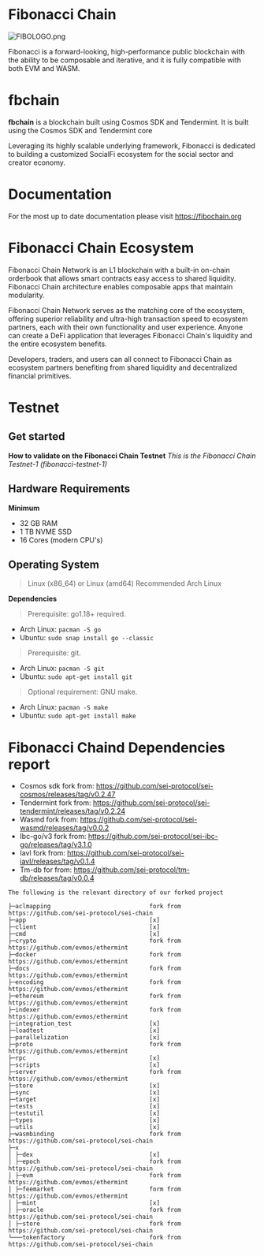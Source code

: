 # Fibonacci Chain

![FIBOLOGO.png](docs%2FFIBOLOGO.png)

Fibonacci is a forward-looking, high-performance public blockchain with the ability to be composable and iterative, and it is fully compatible with both EVM and WASM.

# fbchain
**fbchain** is a blockchain built using Cosmos SDK and Tendermint. It is built using the Cosmos SDK and Tendermint core

Leveraging its highly scalable underlying framework, Fibonacci is dedicated to building a customized SocialFi ecosystem for the social sector and creator economy.

# Documentation
For the most up to date documentation please visit https://fibochain.org

# Fibonacci Chain Ecosystem
Fibonacci Chain Network is an L1 blockchain with a built-in on-chain orderbook that allows smart contracts easy access to shared liquidity. Fibonacci Chain architecture enables composable apps that maintain modularity.

Fibonacci Chain Network serves as the matching core of the ecosystem, offering superior reliability and ultra-high transaction speed to ecosystem partners, each with their own functionality and user experience. Anyone can create a DeFi application that leverages Fibonacci Chain's liquidity and the entire ecosystem benefits.

Developers, traders, and users can all connect to Fibonacci Chain as ecosystem partners benefiting from shared liquidity and decentralized financial primitives.

# Testnet
## Get started
**How to validate on the Fibonacci Chain Testnet**
*This is the Fibonacci Chain Testnet-1 (fibonacci-testnet-1)*

## Hardware Requirements
**Minimum**
* 32 GB RAM
* 1 TB NVME SSD
* 16 Cores (modern CPU's)

## Operating System 

> Linux (x86_64) or Linux (amd64) Recommended Arch Linux

**Dependencies**
> Prerequisite: go1.18+ required.
* Arch Linux: `pacman -S go`
* Ubuntu: `sudo snap install go --classic`

> Prerequisite: git. 
* Arch Linux: `pacman -S git`
* Ubuntu: `sudo apt-get install git`

> Optional requirement: GNU make. 
* Arch Linux: `pacman -S make`
* Ubuntu: `sudo apt-get install make`


# Fibonacci Chaind Dependencies report

* Cosmos sdk fork from: https://github.com/sei-protocol/sei-cosmos/releases/tag/v0.2.47
* Tendermint fork from:  https://github.com/sei-protocol/sei-tendermint/releases/tag/v0.2.24
* Wasmd fork from:         https://github.com/sei-protocol/sei-wasmd/releases/tag/v0.0.2
* Ibc-go/v3  fork from:     https://github.com/sei-protocol/sei-ibc-go/releases/tag/v3.1.0
* Iavl fork from:                https://github.com/sei-protocol/sei-iavl/releases/tag/v0.1.4
* Tm-db for from:            https://github.com/sei-protocol/tm-db/releases/tag/v0.0.4

```text
The following is the relevant directory of our forked project

├─aclmapping                            fork from https://github.com/sei-protocol/sei-chain
├─app                                   [x]
├─client                                [x]
├─cmd                                   [x]
├─crypto                                fork from https://github.com/evmos/ethermint
├─docker                                fork from https://github.com/evmos/ethermint
├─docs                                  fork from https://github.com/evmos/ethermint
├─encoding                              fork from https://github.com/evmos/ethermint
├─ethereum                              fork from https://github.com/evmos/ethermint
├─indexer                               fork from https://github.com/evmos/ethermint
├─integration_test                      [x]
├─loadtest                              [x]
├─parallelization                       [x]
├─proto                                 fork from https://github.com/evmos/ethermint
├─rpc                                   [x]
├─scripts                               [x]
├─server                                fork from https://github.com/evmos/ethermint
├─store                                 [x]
├─sync                                  [x]
├─target                                [x]
├─tests                                 [x]
├─testutil                              [x]
├─types                                 [x]
├─utils                                 [x]
├─wasmbinding                           fork from https://github.com/sei-protocol/sei-chain     
├─x
│ ├─dex                                 [x]
│ ├─epoch                               fork from https://github.com/sei-protocol/sei-chain
│ ├─evm                                 fork from https://github.com/evmos/ethermint
│ ├─feemarket                           form from https://github.com/evmos/ethermint
│ ├─mint                                [x]
│ ├─oracle                              fork from https://github.com/sei-protocol/sei-chain
│ ├─store                               fork from https://github.com/sei-protocol/sei-chain
└───tokenfactory                        fork from https://github.com/sei-protocol/sei-chain
```